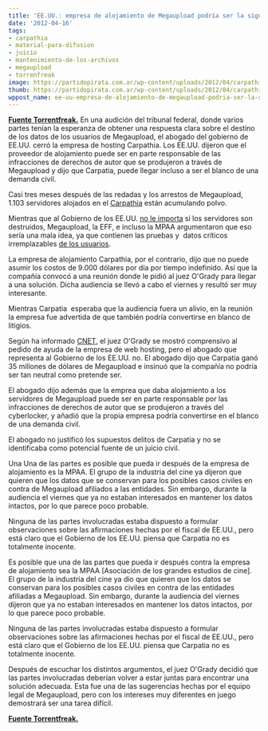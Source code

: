 ```yaml
---
title: 'EE.UU.: empresa de alojamiento de Megaupload podría ser la siguiente demandada'
date: '2012-04-16'
tags:
- carpathia
- material-para-difusion
- juicio
- mantenimiento-de-los-archivos
- megaupload
- torrenfreak
image: https://partidopirata.com.ar/wp-content/uploads/2012/04/carpathia.png
thumb: https://partidopirata.com.ar/wp-content/uploads/2012/04/carpathia-150x85.png
wppost_name: ee-uu-empresa-de-alojamiento-de-megaupload-podria-ser-la-siguiente-demandada
---
```


<strong><a href="https://torrentfreak.com/us-megauploads-hosting-company-might-be-sued-next-120415/" target="_blank">Fuente Torrentfreak.</a></strong>
En una audición del tribunal federal, donde varios partes tenían la esperanza de obtener una respuesta clara sobre el destino de los datos de los usuarios de Megaupload, el abogado del gobierno de EE.UU. cerró la empresa de hosting Carpathia. Los EE.UU. dijeron que el proveedor de alojamiento puede ser en parte responsable de las infracciones de derechos de autor que se produjeron a través de Megaupload y dijo que Carpatia, puede llegar incluso a ser el blanco de una demanda civil.

Casi tres meses después de las redadas y los arrestos de Megaupload, 1.103 servidores alojados en el <a href="http://www.carpathia.com/">Carpathia</a> están acumulando polvo.

Mientras que al Gobierno de los EE.UU. <a href="http://torrentfreak.com/megaupload-host-refuses-to-delete-user-data-and-evidence-120410/">no le importa</a> si los servidores son destruidos, Megaupload, la EFF, e incluso la MPAA argumentaron que eso sería una mala idea, ya que contienen las pruebas y  datos críticos irremplazables <a href="http://torrentfreak.com/sports-reporter-demands-return-of-megaupload-files-120402/">de los usuarios</a>.

La empresa de alojamiento Carpathia, por el contrario, dijo que no puede asumir los costos de 9.000 dólares por día por tiempo indefinido. Así que la compañía convocó a una reunión donde le pidió al juez O'Grady para llegar a una solución. Dicha audiencia se llevó a cabo el viernes y resultó ser muy interesante.

Mientras Carpatia  esperaba que la audiencia fuera un alivio, en la reunión la empresa fue advertida de que también podría convertirse en blanco de litigios.

Según ha informado <a href="http://news.cnet.com/8301-1023_3-57413693-93/judge-wants-megaupload-user-data-preserved-for-now/">CNET</a>, el juez O'Grady se mostró comprensivo al pedido de ayuda de la empresa de web hosting, pero el abogado que representa al Gobierno de los EE.UU. no. El abogado dijo que Carpatia ganó 35 millones de dólares de Megaupload e insinuó que la compañía no podría ser tan neutral como pretende ser.

El abogado dijo además que la emprea que daba alojamiento a los servidores de Megaupload puede ser en parte responsable por las infracciones de derechos de autor que se produjeron a través del cyberlocker, y añadió que la propia empresa podría convertirse en el blanco de una demanda civil.

El abogado no justificó los supuestos delitos de Carpatia y no se identificaba como potencial fuente de un juicio civil.

Una Una de las partes es posible que pueda ir después de la empresa de alojamiento es la MPAA. El grupo de la industria del cine ya dijeron que quieren que los datos que se conservan para los posibles casos civiles en contra de Megaupload afiliados a las entidades. Sin embargo, durante la audiencia el viernes que ya no estaban interesados ​​en mantener los datos intactos, por lo que parece poco probable.

Ninguna de las partes involucradas estaba dispuesto a formular observaciones sobre las afirmaciones hechas por el fiscal de EE.UU., pero está claro que el Gobierno de los EE.UU. piensa que Carpatia no es totalmente inocente.

Es posible que una de las partes que pueda ir después contra la empresa de alojamiento sea la MPAA [Asociación de los grandes estudios de cine]. El grupo de la industria del cine ya dio que quieren que los datos se conservan para los posibles casos civiles en contra de las entidades afiliadas a Megaupload. Sin embargo, durante la audiencia del viernes dijeron que ya no estaban interesados ​​en mantener los datos intactos, por lo que parece poco probable.

Ninguna de las partes involucradas estaba dispuesto a formular observaciones sobre las afirmaciones hechas por el fiscal de EE.UU., pero está claro que el Gobierno de los EE.UU. piensa que Carpatia no es totalmente inocente.

Después de escuchar los distintos argumentos, el juez O'Grady decidió que las partes involucradas deberían volver a estar juntas para encontrar una solución adecuada. Esta fue una de las sugerencias hechas por el equipo legal de Megaupload, pero con los intereses muy diferentes en juego demostrará ser una tarea difícil.

<strong><a href="https://torrentfreak.com/us-megauploads-hosting-company-might-be-sued-next-120415/" target="_blank">Fuente Torrentfreak.</a></strong>
